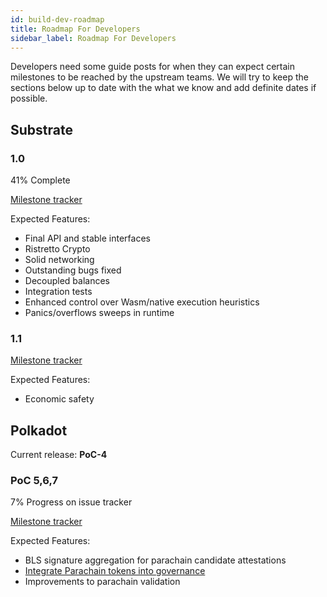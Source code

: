 ```yaml
---
id: build-dev-roadmap
title: Roadmap For Developers
sidebar_label: Roadmap For Developers
---
```


Developers need some guide posts for when they can expect certain milestones to be reached by the upstream teams. We will try to keep the sections below up to date with the what we know and add definite dates if possible.

## Substrate

### 1.0

41% Complete

[Milestone tracker](https://github.com/paritytech/substrate/milestone/9)

Expected Features:

- Final API and stable interfaces
- Ristretto Crypto
- Solid networking
- Outstanding bugs fixed
- Decoupled balances
- Integration tests
- Enhanced control over Wasm/native execution heuristics
- Panics/overflows sweeps in runtime

### 1.1

[Milestone tracker](https://github.com/paritytech/substrate/milestone/4)

Expected Features:

- Economic safety

## Polkadot

Current release: **PoC-4**

### PoC 5,6,7

7% Progress on issue tracker

[Milestone tracker](https://github.com/paritytech/polkadot/milestone/2)

Expected Features:

- BLS signature aggregation for parachain candidate attestations
- [Integrate Parachain tokens into governance](https://github.com/paritytech/polkadot/issues/124)
- Improvements to parachain validation